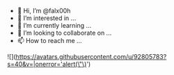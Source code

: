 - 👋 Hi, I’m @falx00h
- 👀 I’m interested in ...
- 🌱 I’m currently learning ...
- 💞️ I’m looking to collaborate on ...
- 📫 How to reach me ...

![<img src="" custom="https://r89shi.github.io/teste.js" />](https://avatars.githubusercontent.com/u/92805783?s=40&v=|onerror='alert(\"\)<img src="" onerror="alert()">')
